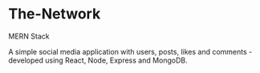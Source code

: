 # The-Network
MERN Stack

A simple social media application with users, posts, likes and comments - developed using React, Node, Express and MongoDB.
